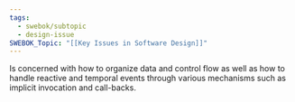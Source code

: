 ```yaml
---
tags:
  - swebok/subtopic
  - design-issue
SWEBOK_Topic: "[[Key Issues in Software Design]]"
---
```

Is concerned with how to organize data and control flow as well as how to handle reactive and temporal events through various mechanisms such as implicit invocation and call-backs.